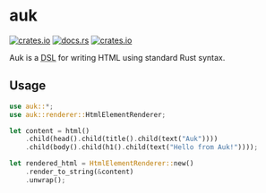 # auk

[![crates.io](https://img.shields.io/crates/v/auk.svg)](https://crates.io/crates/auk)
[![docs.rs](https://docs.rs/auk/badge.svg)](https://docs.rs/auk/)
[![crates.io](https://img.shields.io/crates/l/auk.svg)](https://github.com/maxdeviant/auk/blob/main/LICENSE)

Auk is a <abbr title="domain-specific language">DSL</abbr> for writing HTML using standard Rust syntax.

## Usage

```rust
use auk::*;
use auk::renderer::HtmlElementRenderer;

let content = html()
    .child(head().child(title().child(text("Auk"))))
    .child(body().child(h1().child(text("Hello from Auk!"))));

let rendered_html = HtmlElementRenderer::new()
    .render_to_string(&content)
    .unwrap();
```
